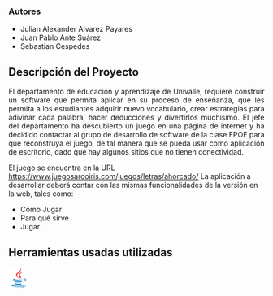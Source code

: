 ### Autores

- Julian Alexander Alvarez Payares 
- Juan Pablo Ante Suárez
- Sebastian Cespedes


## Descripción del Proyecto 

<p align="justify">
El departamento de educación y aprendizaje de Univalle, requiere construir un software que permita
aplicar en su proceso de enseñanza, que les permita a los estudiantes adquirir nuevo vocabulario,
crear estrategias para adivinar cada palabra, hacer deducciones y divertirlos muchísimo.
El jefe del departamento ha descubierto un juego en una página de internet y ha decidido contactar al
grupo de desarrollo de software de la clase FPOE para que reconstruya el juego, de tal manera que
se pueda usar como aplicación de escritorio, dado que hay algunos sitios que no tienen conectividad.
  
  
  
El juego se encuentra en la URL https://www.juegosarcoiris.com/juegos/letras/ahorcado/
La aplicación a desarrollar deberá contar con las mismas funcionalidades de la versión en la web, tales como:
- Cómo Jugar
- Para qué sirve
- Jugar
  
  
## Herramientas usadas utilizadas

<a href="" target="_blank"> <img src="https://raw.githubusercontent.com/devicons/devicon/master/icons/java/java-original.svg" alt="java" width="40" height="40"/>
<i class="fa-brands fa-github"></i>
  
  

